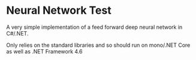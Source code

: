 # Neural Network Test

A very simple implementation of a feed forward deep neural network in C#/.NET.

Only relies on the standard libraries and so should run on mono/.NET Core as well as .NET Framework 4.6
